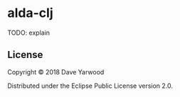 # alda-clj

TODO: explain

## License

Copyright © 2018 Dave Yarwood

Distributed under the Eclipse Public License version 2.0.
